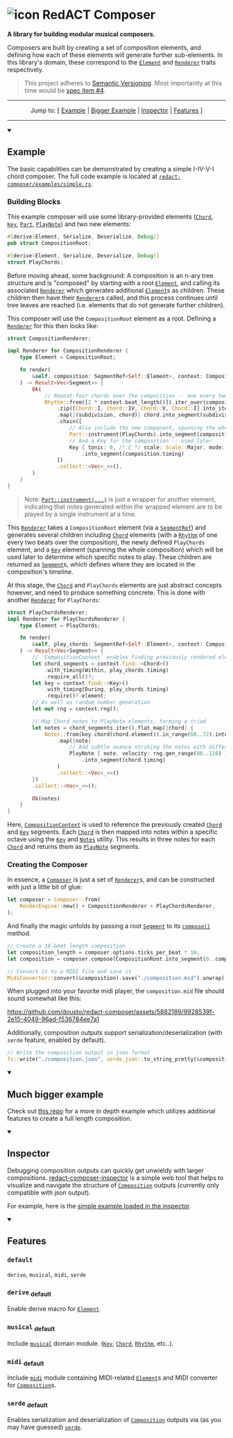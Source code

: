 # ![icon] RedACT Composer

**A library for building modular musical composers.**

Composers are built by creating a set of composition elements, and defining how each of these elements will generate
further sub-elements. In this library's domain, these correspond to the
[`Element`](crate::Element) and [`Renderer`](crate::Renderer) traits respectively.

> This project adheres to [Semantic Versioning](https://semver.org/spec/v2.0.0.html). Most importantly at this time
> would be [spec item #4](https://semver.org/spec/v2.0.0.html#spec-item-4).

<hr />
<div align="center">

Jump to: \[ [Example](#example) | [Bigger Example](#much-bigger-example) | [Inspector](#inspector) | [Features](#features) \]
</div>
<hr />

<details open>
<summary> 

## Example
</summary>

The basic capabilities can be demonstrated by creating a simple I-IV-V-I chord composer. The full code example is
located at 
[`redact-composer/examples/simple.rs`](https://github.com/dousto/redact-composer/blob/main/redact-composer/examples/simple.rs).

### Building Blocks
This example composer will use some library-provided elements ([`Chord`](crate::musical::elements::Chord),
[`Key`](crate::musical::elements::Key), [`Part`](crate::elements::Part), [`PlayNote`](crate::elements::PlayNote)) and
two new elements:
```rust
#[derive(Element, Serialize, Deserialize, Debug)]
pub struct CompositionRoot;

#[derive(Element, Serialize, Deserialize, Debug)]
struct PlayChords;
```

Before moving ahead, some background: A composition is an n-ary tree structure and is "composed" by starting with a
root [`Element`](crate::Element), and calling its associated [`Renderer`](crate::Renderer) which
generates additional [`Element`](crate::Element)s as children. These children then have their
[`Renderer`](crate::Renderer)s called, and this process continues until tree leaves are reached (i.e. elements that do
not generate further children).

This composer will use the `CompositionRoot` element as a root. Defining a [`Renderer`](crate::Renderer) for this
then looks like:

```rust
struct CompositionRenderer;

impl Renderer for CompositionRenderer {
    type Element = CompositionRoot;

    fn render(
        &self, composition: SegmentRef<Self::Element>, context: CompositionContext,
    ) -> Result<Vec<Segment>> {
        Ok(
            // Repeat four chords over the composition -- one every two beats
            Rhythm::from([2 * context.beat_length()]).iter_over(composition.timing)
                .zip([Chord::I, Chord::IV, Chord::V, Chord::I].into_iter().cycle())
                .map(|(subdivision, chord)| chord.into_segment(subdivision.timing()))
                .chain([
                    // Also include the new component, spanning the whole composition
                    Part::instrument(PlayChords).into_segment(composition.timing),
                    // And a Key for the composition -- used later
                    Key { tonic: 0, /* C */ scale: Scale::Major, mode: Default::default() }
                        .into_segment(composition.timing)
                ])
                .collect::<Vec<_>>(),
        )
    }
}
```

> Note: [`Part::instrument(...)`](crate::elements::Part::instrument) is just a wrapper for another element, indicating
> that notes generated within the wrapped element are to be played by a single instrument at a time.

This [`Renderer`](crate::Renderer) takes a `CompositionRoot` element (via a [`SegmentRef`](crate::SegmentRef)) and generates several
children including [`Chord`](crate::musical::elements::Chord) elements (with a [`Rhythm`](crate::musical::rhythm::Rhythm) of one every two beats over the composition), the
newly defined `PlayChords` element, and a [`Key`](crate::musical::elements::Key) element (spanning the whole composition) which will be used later
to determine which specific notes to play. These children are returned as [`Segment`](crate::Segment)s, which defines where they
are located in the composition's timeline.

At this stage, the [`Chord`](crate::musical::elements::Chord) and `PlayChords` elements are just abstract concepts
however, and need to produce something concrete. This is done with another [`Renderer`](crate::Renderer) for
`PlayChords`:

```rust
struct PlayChordsRenderer;
impl Renderer for PlayChordsRenderer {
    type Element = PlayChords;

    fn render(
        &self, play_chords: SegmentRef<Self::Element>, context: CompositionContext,
    ) -> Result<Vec<Segment>> {
        // `CompositionContext` enables finding previously rendered elements
        let chord_segments = context.find::<Chord>()
            .with_timing(Within, play_chords.timing)
            .require_all()?;
        let key = context.find::<Key>()
            .with_timing(During, play_chords.timing)
            .require()?.element;
        // As well as random number generation
        let mut rng = context.rng();

        // Map Chord notes to PlayNote elements, forming a triad
        let notes = chord_segments.iter().flat_map(|chord| {
            Notes::from(key.chord(chord.element)).in_range(60..72).into_iter()
                .map(|note|
                    // Add subtle nuance striking the notes with different velocities
                    PlayNote { note, velocity: rng.gen_range(80..110) }
                        .into_segment(chord.timing)
                )
                .collect::<Vec<_>>()
        })
        .collect::<Vec<_>>();

        Ok(notes)
    }
}
```

Here, [`CompositionContext`](crate::render::context::CompositionContext) is used to reference the previously created
[`Chord`](crate::musical::elements::Chord) and [`Key`](crate::musical::elements::Key) segments. Each
[`Chord`](crate::musical::elements::Chord) is then mapped into notes within a specific octave using the
[`Key`](crate::musical::elements::Key) and [`Notes`](crate::musical::Notes) utility. This results in three notes for
each [`Chord`](crate::musical::elements::Chord) and returns them as [`PlayNote`](crate::elements::PlayNote) segments.

### Creating the Composer
In essence, a [`Composer`](crate::Composer) is just a set of [`Renderer`](crate::Renderer)s, and can be constructed with
just a little bit of glue:

```rust
let composer = Composer::from(
    RenderEngine::new() + CompositionRenderer + PlayChordsRenderer,
);
```

And finally the magic unfolds by passing a root [`Segment`](crate::Segment) to its
[`compose()`](crate::Composer::compose) method.

```rust
// Create a 16-beat length composition
let composition_length = composer.options.ticks_per_beat * 16;
let composition = composer.compose(CompositionRoot.into_segment(0..composition_length));

// Convert it to a MIDI file and save it
MidiConverter::convert(&composition).save("./composition.mid").unwrap();
```

When plugged into your favorite midi player, the `composition.mid` file should sound somewhat like this:

<https://github.com/dousto/redact-composer/assets/5882189/9928539f-2e15-4049-96ad-f536784ee7a1>

Additionally, composition outputs support serialization/deserialization (with `serde` feature, enabled by default).

```rust
// Write the composition output in json format
fs::write("./composition.json", serde_json::to_string_pretty(&composition).unwrap()).unwrap();
```
</details>
<details open>
<summary>

## Much bigger example
</summary>

Check out [this repo](https://github.com/dousto/redact-renderer-example) for a more in depth example which utilizes
additional features to create a full length composition.
</details>
<details open>
<summary>

## Inspector
</summary>

Debugging composition outputs can quickly get unwieldy with larger compositions.
[redact-composer-inspector](https://dousto.github.io/redact-composer-inspector/) is a simple web tool that helps to
visualize and navigate the structure of [`Composition`](crate::Composition) outputs (currently only compatible with
json output).

For example, here is the [simple example loaded in the inspector](https://dousto.github.io/redact-composer-inspector/inspect?composition=examples/simple).
</details>
<details open>
<summary>

## Features
</summary>

### `default`
`derive`, `musical`, `midi`, `serde`

### `derive` <sub>default</sub>
Enable derive macro for [`Element`](crate::Element).

### `musical` <sub>default</sub>
Include [`musical`](crate::musical) domain module. ([`Key`](crate::musical::Key), [`Chord`](crate::musical::Chord),
[`Rhythm`](crate::musical::rhythm::Rhythm), etc..).

### `midi` <sub>default</sub>
Include [`midi`](crate::midi) module containing MIDI-related [`Element`](crate::Element)s and MIDI converter for
[`Composition`](crate::Composition)s.

### `serde` <sub>default</sub>
Enables serialization and deserialization of [`Composition`](crate::Composition) outputs via (as you may have guessed)
[`serde`](https://docs.rs/serde/latest/serde/).
</details>

[icon]: https://dousto.github.io/redact-composer-inspector-dev/favicon-32.png ""
